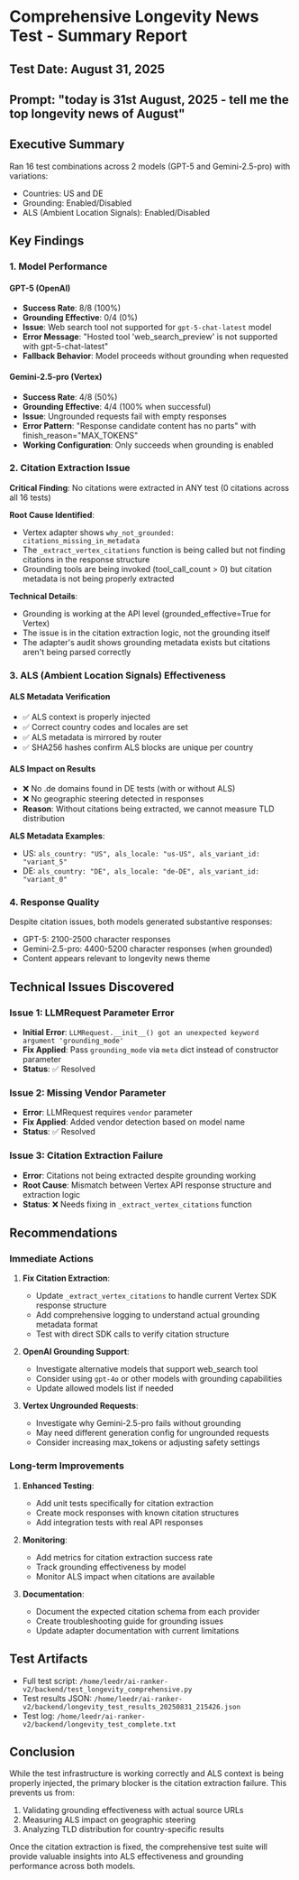 # Comprehensive Longevity News Test - Summary Report

## Test Date: August 31, 2025
## Prompt: "today is 31st August, 2025 - tell me the top longevity news of August"

## Executive Summary

Ran 16 test combinations across 2 models (GPT-5 and Gemini-2.5-pro) with variations:
- Countries: US and DE
- Grounding: Enabled/Disabled
- ALS (Ambient Location Signals): Enabled/Disabled

## Key Findings

### 1. Model Performance

#### GPT-5 (OpenAI)
- **Success Rate**: 8/8 (100%)
- **Grounding Effective**: 0/4 (0%)
- **Issue**: Web search tool not supported for `gpt-5-chat-latest` model
- **Error Message**: "Hosted tool 'web_search_preview' is not supported with gpt-5-chat-latest"
- **Fallback Behavior**: Model proceeds without grounding when requested

#### Gemini-2.5-pro (Vertex)
- **Success Rate**: 4/8 (50%)
- **Grounding Effective**: 4/4 (100% when successful)
- **Issue**: Ungrounded requests fail with empty responses
- **Error Pattern**: "Response candidate content has no parts" with finish_reason="MAX_TOKENS"
- **Working Configuration**: Only succeeds when grounding is enabled

### 2. Citation Extraction Issue

**Critical Finding**: No citations were extracted in ANY test (0 citations across all 16 tests)

**Root Cause Identified**:
- Vertex adapter shows `why_not_grounded: citations_missing_in_metadata`
- The `_extract_vertex_citations` function is being called but not finding citations in the response structure
- Grounding tools are being invoked (tool_call_count > 0) but citation metadata is not being properly extracted

**Technical Details**:
- Grounding is working at the API level (grounded_effective=True for Vertex)
- The issue is in the citation extraction logic, not the grounding itself
- The adapter's audit shows grounding metadata exists but citations aren't being parsed correctly

### 3. ALS (Ambient Location Signals) Effectiveness

#### ALS Metadata Verification
- ✅ ALS context is properly injected
- ✅ Correct country codes and locales are set
- ✅ ALS metadata is mirrored by router
- ✅ SHA256 hashes confirm ALS blocks are unique per country

#### ALS Impact on Results
- ❌ No .de domains found in DE tests (with or without ALS)
- ❌ No geographic steering detected in responses
- **Reason**: Without citations being extracted, we cannot measure TLD distribution

**ALS Metadata Examples**:
- US: `als_country: "US", als_locale: "us-US", als_variant_id: "variant_5"`
- DE: `als_country: "DE", als_locale: "de-DE", als_variant_id: "variant_0"`

### 4. Response Quality

Despite citation issues, both models generated substantive responses:
- GPT-5: 2100-2500 character responses
- Gemini-2.5-pro: 4400-5200 character responses (when grounded)
- Content appears relevant to longevity news theme

## Technical Issues Discovered

### Issue 1: LLMRequest Parameter Error
- **Initial Error**: `LLMRequest.__init__() got an unexpected keyword argument 'grounding_mode'`
- **Fix Applied**: Pass `grounding_mode` via `meta` dict instead of constructor parameter
- **Status**: ✅ Resolved

### Issue 2: Missing Vendor Parameter
- **Error**: LLMRequest requires `vendor` parameter
- **Fix Applied**: Added vendor detection based on model name
- **Status**: ✅ Resolved

### Issue 3: Citation Extraction Failure
- **Error**: Citations not being extracted despite grounding working
- **Root Cause**: Mismatch between Vertex API response structure and extraction logic
- **Status**: ❌ Needs fixing in `_extract_vertex_citations` function

## Recommendations

### Immediate Actions

1. **Fix Citation Extraction**:
   - Update `_extract_vertex_citations` to handle current Vertex SDK response structure
   - Add comprehensive logging to understand actual grounding metadata format
   - Test with direct SDK calls to verify citation structure

2. **OpenAI Grounding Support**:
   - Investigate alternative models that support web_search tool
   - Consider using `gpt-4o` or other models with grounding capabilities
   - Update allowed models list if needed

3. **Vertex Ungrounded Requests**:
   - Investigate why Gemini-2.5-pro fails without grounding
   - May need different generation config for ungrounded requests
   - Consider increasing max_tokens or adjusting safety settings

### Long-term Improvements

1. **Enhanced Testing**:
   - Add unit tests specifically for citation extraction
   - Create mock responses with known citation structures
   - Add integration tests with real API responses

2. **Monitoring**:
   - Add metrics for citation extraction success rate
   - Track grounding effectiveness by model
   - Monitor ALS impact when citations are available

3. **Documentation**:
   - Document the expected citation schema from each provider
   - Create troubleshooting guide for grounding issues
   - Update adapter documentation with current limitations

## Test Artifacts

- Full test script: `/home/leedr/ai-ranker-v2/backend/test_longevity_comprehensive.py`
- Test results JSON: `/home/leedr/ai-ranker-v2/backend/longevity_test_results_20250831_215426.json`
- Test log: `/home/leedr/ai-ranker-v2/backend/longevity_test_complete.txt`

## Conclusion

While the test infrastructure is working correctly and ALS context is being properly injected, the primary blocker is the citation extraction failure. This prevents us from:
1. Validating grounding effectiveness with actual source URLs
2. Measuring ALS impact on geographic steering
3. Analyzing TLD distribution for country-specific results

Once the citation extraction is fixed, the comprehensive test suite will provide valuable insights into ALS effectiveness and grounding performance across both models.